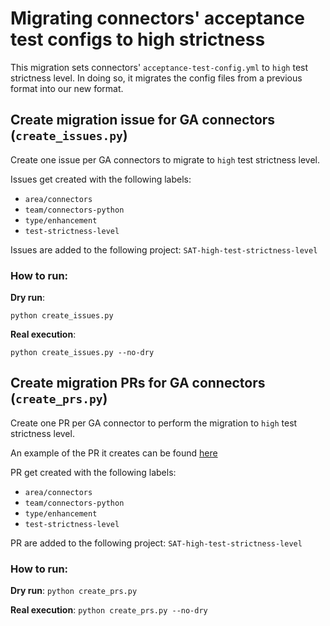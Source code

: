# Migrating connectors' acceptance test configs to high strictness
This migration sets connectors' `acceptance-test-config.yml` to `high` test strictness level.
In doing so, it migrates the config files from a previous format into our new format.

## Create migration issue for GA connectors (`create_issues.py`)
Create one issue per GA connectors to migrate to `high` test strictness level.

Issues get created with the following labels:
* `area/connectors`
* `team/connectors-python`
* `type/enhancement`
* `test-strictness-level`

Issues are added to the following project: `SAT-high-test-strictness-level`

### How to run:
**Dry run**:
```
python create_issues.py
```

**Real execution**:
```
python create_issues.py --no-dry
```

## Create migration PRs for GA connectors (`create_prs.py`)
Create one PR per GA connector to perform the migration to `high` test strictness level.

An example of the PR it creates can be found [here](https://github.com/airbytehq/airbyte/pull/19136)

PR get created with the following labels:
* `area/connectors`
* `team/connectors-python`
* `type/enhancement`
* `test-strictness-level`

PR are added to the following project: `SAT-high-test-strictness-level`

### How to run:
**Dry run**:
`python create_prs.py`

**Real execution**:
`python create_prs.py --no-dry`